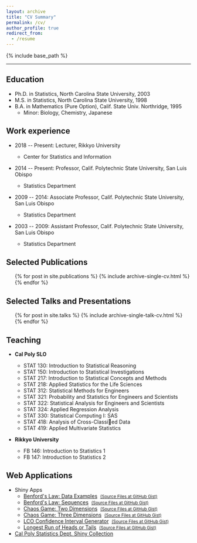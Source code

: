 ```yaml
---
layout: archive
title: "CV Summary"
permalink: /cv/
author_profile: true
redirect_from:
  - /resume
---
```


{% include base_path %}

---

## Education
* Ph.D. in Statistics, North Carolina State University, 2003
* M.S. in Statistics, North Carolina State University, 1998
* B.A. in Mathematics (Pure Option), Calif. State Univ. Northridge, 1995
  * Minor: Biology, Chemistry, Japanese

## Work experience
* 2018 -- Present: Lecturer, Rikkyo University
  * Center for Statistics and Information

* 2014 -- Present: Professor, Calif. Polytechnic State University, San Luis Obispo
  * Statistics Department

* 2009 -- 2014: Associate Professor, Calif. Polytechnic State University, San Luis Obispo
  * Statistics Department

* 2003 -- 2009: Assistant Professor, Calif. Polytechnic State University, San Luis Obispo
  * Statistics Department

## Selected Publications
  <ul>{% for post in site.publications %}
    {% include archive-single-cv.html %}
  {% endfor %}</ul>

## Selected Talks and Presentations
  <ul>{% for post in site.talks %}
    {% include archive-single-talk-cv.html %}
  {% endfor %}</ul>

## Teaching
* <strong>Cal Poly SLO</strong>
  * STAT 130: Introduction to Statistical Reasoning
  * STAT 150: Introduction to Statistical Investigations
  * STAT 217: Introduction to Statistical Concepts and Methods
  * STAT 218: Applied Statistics for the Life Sciences
  * STAT 312: Statistical Methods for Engineers
  * STAT 321: Probability and Statistics for Engineers and Scientists
  * STAT 322: Statistical Analysis for Engineers and Scientists
  * STAT 324: Applied Regression Analysis
  * STAT 330: Statistical Computing I: SAS
  * STAT 418: Analysis of Cross-Classied Data
  * STAT 419: Applied Multivariate Statistics

* <strong>Rikkyo University</strong>
  * FB 146: Introduction to Statistics 1  
  * FB 147: Introduction to Statistics 2

## Web Applications
* Shiny Apps
  * [Benford's Law: Data Examples](http://shiny.calpoly.sh/BenfordData)&nbsp;&nbsp;[<small>(Source Files at GitHub Gist)</small>](https://gist.github.com/calpolystat/94fe941ab0d8a4f36d8b)
  * [Benford's Law: Sequences](http://shiny.calpoly.sh/BenfordSeq)&nbsp;&nbsp;[<small>(Source Files at GitHub Gist)</small>](https://gist.github.com/calpolystat/f4475cbfe4cc77cef168)
  * [Chaos Game: Two Dimensions](http://shiny.calpoly.sh/ChaosGame2D)&nbsp;&nbsp;[<small>(Source Files at GitHub Gist)</small>](https://gist.github.com/calpolystat/d40a02fa87508ac5ac4b)
  * [Chaos Game: Three Dimensions](http://shiny.calpoly.sh/ChaosGame3D)&nbsp;&nbsp;[<small>(Source Files at GitHub Gist)</small>](https://gist.github.com/calpolystat/1d63ae1c5c5e3a4a5969)
  * [LCO Confidence Interval Generator](http://shiny.calpoly.sh/LCO_CI_Generator)&nbsp;&nbsp;[<small>(Source Files at GitHub Gist)</small>](https://gist.github.com/jimmydoi/dc513e9b8c47d0f4daf0)
  * [Longest Run of Heads or Tails](http://shiny.calpoly.sh/Longest_Run)&nbsp;&nbsp;[<small>(Source Files at GitHub Gist)</small>](https://gist.github.com/calpolystat/eee9a9e00dd4ddd68614)
* [Cal Poly Statistics Dept. Shiny Collection](https://statistics.calpoly.edu/shiny)
